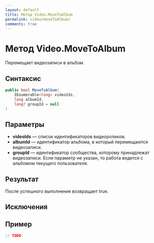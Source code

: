 ```yaml
---
layout: default
title: Метод Video.MoveToAlbum
permalink: video/moveToAlbum/
comments: true
---
```

# Метод Video.MoveToAlbum
Перемещает видеозаписи в альбом.

## Синтаксис
```csharp
public bool MoveToAlbum(
	IEnumerable<long> videoIds, 
	long albumId, 
	long? groupId = null
)
```

## Параметры
+ **videoIds** — список идентификаторов видеороликов.
+ **albumId** — идентификатор альбома, в который перемещаются видеозаписи.
+ **groupId** — идентификатор сообщества, которому принадлежат видеозаписи. Если параметр не указан, то работа ведется с альбомом текущего пользователя.

## Результат
После успешного выполнения возвращает true.

## Исключения

## Пример
```csharp
// TODO:
```
